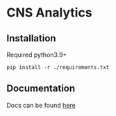 # CNS Analytics

## Installation

Required python3.9+

    pip install -r ./requirements.txt

## Documentation

Docs can be found [here](http://95.179.224.85/cns_analytics.html)

